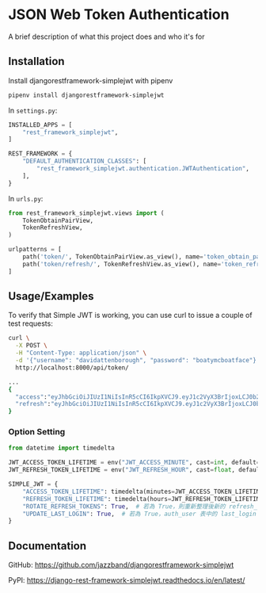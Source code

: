 
# JSON Web Token Authentication

A brief description of what this project does and who it's for

## Installation

Install djangorestframework-simplejwt with pipenv

```bash
pipenv install djangorestframework-simplejwt
```

In `settings.py`:

```python
INSTALLED_APPS = [
    "rest_framework_simplejwt",
]

REST_FRAMEWORK = {
    "DEFAULT_AUTHENTICATION_CLASSES": [
        "rest_framework_simplejwt.authentication.JWTAuthentication",
    ],
}
```

In `urls.py`:

```python
from rest_framework_simplejwt.views import (
    TokenObtainPairView,
    TokenRefreshView,
)

urlpatterns = [
    path('token/', TokenObtainPairView.as_view(), name='token_obtain_pair'),
    path('token/refresh/', TokenRefreshView.as_view(), name='token_refresh'),
]

```

## Usage/Examples

To verify that Simple JWT is working, you can use curl to issue a couple of test requests:

```bash
curl \
  -X POST \
  -H "Content-Type: application/json" \
  -d '{"username": "davidattenborough", "password": "boatymcboatface"}' \
  http://localhost:8000/api/token/

...
{
  "access":"eyJhbGciOiJIUzI1NiIsInR5cCI6IkpXVCJ9.eyJ1c2VyX3BrIjoxLCJ0b2tlbl90eXBlIjoiYWNjZXNzIiwiY29sZF9zdHVmZiI6IuKYgyIsImV4cCI6MTIzNDU2LCJqdGkiOiJmZDJmOWQ1ZTFhN2M0MmU4OTQ5MzVlMzYyYmNhOGJjYSJ9.NHlztMGER7UADHZJlxNG0WSi22a2KaYSfd1S-AuT7lU",
  "refresh":"eyJhbGciOiJIUzI1NiIsInR5cCI6IkpXVCJ9.eyJ1c2VyX3BrIjoxLCJ0b2tlbl90eXBlIjoicmVmcmVzaCIsImNvbGRfc3R1ZmYiOiLimIMiLCJleHAiOjIzNDU2NywianRpIjoiZGUxMmY0ZTY3MDY4NDI3ODg5ZjE1YWMyNzcwZGEwNTEifQ.aEoAYkSJjoWH1boshQAaTkf8G3yn0kapko6HFRt7Rh4"
}
```

### Option Setting

```python
from datetime import timedelta

JWT_ACCESS_TOKEN_LIFETIME = env("JWT_ACCESS_MINUTE", cast=int, default=5)
JWT_REFRESH_TOKEN_LIFETIME = env("JWT_REFRESH_HOUR", cast=float, default=24)

SIMPLE_JWT = {
    "ACCESS_TOKEN_LIFETIME": timedelta(minutes=JWT_ACCESS_TOKEN_LIFETIME),
    "REFRESH_TOKEN_LIFETIME": timedelta(hours=JWT_REFRESH_TOKEN_LIFETIME),
    "ROTATE_REFRESH_TOKENS": True,  # 若為 True，則重新整理後新的 refresh_token 有更新的有效時間
    "UPDATE_LAST_LOGIN": True,  # 若為 True，auth_user 表中的 last_login 欄位在登錄時會更新
}
```

## Documentation

GitHub: <https://github.com/jazzband/djangorestframework-simplejwt>

PyPI: <https://django-rest-framework-simplejwt.readthedocs.io/en/latest/>
